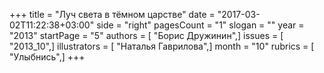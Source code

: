 +++
title = "Луч света в тёмном царстве"
date = "2017-03-02T11:22:38+03:00"
side = "right"
pagesCount = "1"
slogan = ""
year = "2013"
startPage = "5"
authors = [ "Борис Дружинин",]
issues = [ "2013_10",]
illustrators = [ "Наталья Гаврилова",]
month = "10"
rubrics = [ "Улыбнись",]
+++
